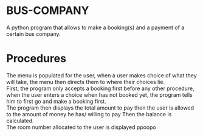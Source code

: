 # BUS-COMPANY
A python program that allows to make a booking(s) and a payment of a certain bus company.<br />
# Procedures
The menu is populated for the user, when a user makes choice of what they will take, the menu then directs them to where their choices lie.<br />
First, the program only accepts a booking first before any other procedure, when the user enters a choice when has not booked yet, the program tells him to first go and make a booking first.<br />
The program then displays the total amount to pay then the user is allowed to the amount of money he has/ willing to pay
Then the balance is calculated.<br />
The room number allocated to the user is displayed
ppoopo
